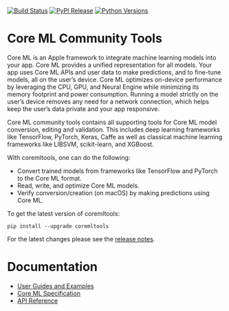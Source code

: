 [![Build Status](https://travis-ci.com/apple/coremltools.svg?branch=master)](#)
[![PyPI Release](https://img.shields.io/pypi/v/coremltools.svg)](#)
[![Python Versions](https://img.shields.io/pypi/pyversions/coremltools.svg)](#)

Core ML Community Tools
=======================

Core ML is an Apple framework to integrate machine learning models into your
app. Core ML provides a unified representation for all models. Your app uses
Core ML APIs and user data to make predictions, and to fine-tune models, all on
the user’s device. Core ML optimizes on-device performance by leveraging the
CPU, GPU, and Neural Engine while minimizing its memory footprint and power
consumption. Running a model strictly on the user’s device removes any need for
a network connection, which helps keep the user’s data private and your app
responsive.

Core ML community tools contains all supporting tools for Core ML model
conversion, editing and validation. This includes deep learning frameworks like
TensorFlow, PyTorch, Keras, Caffe as well as classical machine learning
frameworks like LIBSVM, scikit-learn, and XGBoost.

With coremltools, one can do the following:

- Convert trained models from frameworks like TensorFlow and PyTorch to the
  Core ML format.
- Read, write, and optimize Core ML models.
- Verify conversion/creation (on macOS) by making predictions using Core ML.

To get the latest version of coremltools:

```shell
pip install --upgrade coremltools
```

For the latest changes please see the [release notes](https://github.com/apple/coremltools/releases/).

# Documentation

* [User Guides and Examples](https://coremltools.readme.io/)
* [Core ML Specification](https://mlmodel.readme.io/)
* [API Reference](https://coremltools.readme.io/reference/convertersconvert)
